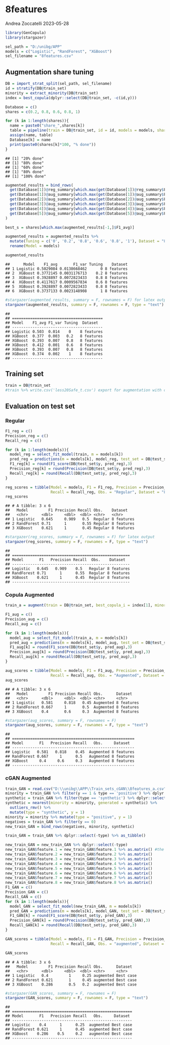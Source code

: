 8features
================
Andrea Zoccatelli
2023-05-28

``` r
library(GenCopula)
library(stargazer)
```

``` r
sel_path = "D:/unibg/APP"
models = c("Logistic", "RandForest", "XGBoost")
sel_filename = "8features.csv"
```

## Augmentation share tuning

``` r
DB = import_strat_split(sel_path, sel_filename)
id = stratify(DB@train_set)
minority = extract_minority(DB@train_set)
index = best_copula(dplyr::select(DB@train_set, -c(id,y)))

Database = c()
shares = c(0.2, 0.8, 0.6, 0.8, 1)

for (k in 1:length(shares)){
  name = paste0("share_",shares[k])
  table = pipeline(train = DB@train_set, id = id, models = models, share = k, best_copula_i = index[1], outliers_r = 1, nearest = 1)
  assign(name, table)
  Database[k] = name
  print(paste0(shares[k]*100, "% done"))
}
```

    ## [1] "20% done"
    ## [1] "80% done"
    ## [1] "60% done"
    ## [1] "80% done"
    ## [1] "100% done"

``` r
augmented_results = bind_rows(
  get(Database[1])@reg_summary[which.max(get(Database[1])@reg_summary$F1_avg),],
  get(Database[1])@aug_summary[which.max(get(Database[1])@aug_summary$F1_avg),],
  get(Database[2])@aug_summary[which.max(get(Database[2])@aug_summary$F1_avg),],
  get(Database[3])@aug_summary[which.max(get(Database[3])@aug_summary$F1_avg),],
  get(Database[4])@aug_summary[which.max(get(Database[4])@aug_summary$F1_avg),],
  get(Database[5])@aug_summary[which.max(get(Database[5])@aug_summary$F1_avg),]
)

best_s = shares[which.max(augmented_results[-1,]$F1_avg)]

augmented_results = augmented_results %>%
  mutate(Tuning = c('0', '0.2', '0.8', '0.6', '0.8', '1'), Dataset = "8 features") %>%
  rename(Model = models)

augmented_results
```

    ##      Model    F1_avg       F1_var Tuning    Dataset
    ## 1 Logistic 0.5029084 0.0138668462      0 8 features
    ## 2  XGBoost 0.3772145 0.0031176713    0.2 8 features
    ## 3  XGBoost 0.3928897 0.0072823433    0.8 8 features
    ## 4  XGBoost 0.4117617 0.0009567834    0.6 8 features
    ## 5  XGBoost 0.3928897 0.0072823433    0.8 8 features
    ## 6  XGBoost 0.3737133 0.0023148908      1 8 features

``` r
#stargazer(augmented_results, summary = F, rownames = F) for latex output
stargazer(augmented_results, summary = F, rownames = F, type = "text")
```

    ## 
    ## ========================================
    ## Model    F1_avg F1_var Tuning  Dataset  
    ## ----------------------------------------
    ## Logistic 0.503  0.014    0    8 features
    ## XGBoost  0.377  0.003   0.2   8 features
    ## XGBoost  0.393  0.007   0.8   8 features
    ## XGBoost  0.412  0.001   0.6   8 features
    ## XGBoost  0.393  0.007   0.8   8 features
    ## XGBoost  0.374  0.002    1    8 features
    ## ----------------------------------------

## Training set

``` r
train = DB@train_set
#train %>% write.csv('less20Safe_t.csv') export for augmentation with cGAN
```

## Evaluation on test set

### Regular

``` r
F1_reg = c()
Precision_reg = c()
Recall_reg = c()

for (k in 1:length(models)){
  model_reg = select_fit_model(train, m = models[k])
  pred_reg = predictions(m = models[k], model_reg, test_set = DB@test_set)
  F1_reg[k] = round(F1_score(DB@test_set$y, pred_reg),3)
  Precision_reg[k] = round(Precision(DB@test_set$y, pred_reg),3)
  Recall_reg[k] = round(Recall(DB@test_set$y, pred_reg),3)
}

reg_scores = tibble(Model = models, F1 = F1_reg, Precision = Precision_reg,
                    Recall = Recall_reg, Obs. = "Regular", Dataset = "8 features")
reg_scores
```

    ## # A tibble: 3 x 6
    ##   Model         F1 Precision Recall Obs.    Dataset   
    ##   <chr>      <dbl>     <dbl>  <dbl> <chr>   <chr>     
    ## 1 Logistic   0.645     0.909   0.5  Regular 8 features
    ## 2 RandForest 0.71      1       0.55 Regular 8 features
    ## 3 XGBoost    0.621     1       0.45 Regular 8 features

``` r
#stargazer(reg_scores, summary = F, rownames = F) for latex output
stargazer(reg_scores, summary = F, rownames = F, type = "text")
```

    ## 
    ## ====================================================
    ## Model       F1   Precision Recall  Obs.    Dataset  
    ## ----------------------------------------------------
    ## Logistic   0.645   0.909    0.5   Regular 8 features
    ## RandForest 0.71      1      0.55  Regular 8 features
    ## XGBoost    0.621     1      0.45  Regular 8 features
    ## ----------------------------------------------------

### Copula Augmented

``` r
train_a = augment(train = DB@train_set, best_copula_i = index[1], minority = minority, share = best_s, outliers_r = 1, nearest = 1)

F1_aug = c()
Precision_aug = c()
Recall_aug = c()

for (k in 1:length(models)){
  model_aug = select_fit_model(train_a, m = models[k])
  pred_aug = predictions(m = models[k], model_aug, test_set = DB@test_set)
  F1_aug[k] = round(F1_score(DB@test_set$y, pred_aug),3)
  Precision_aug[k] = round(Precision(DB@test_set$y, pred_aug),3)
  Recall_aug[k] = round(Recall(DB@test_set$y, pred_aug),3)
}

aug_scores = tibble(Model = models, F1 = F1_aug, Precision = Precision_aug,
                    Recall = Recall_aug, Obs. = "Augmented", Dataset = "8 features")
aug_scores
```

    ## # A tibble: 3 x 6
    ##   Model         F1 Precision Recall Obs.      Dataset   
    ##   <chr>      <dbl>     <dbl>  <dbl> <chr>     <chr>     
    ## 1 Logistic   0.581     0.818   0.45 Augmented 8 features
    ## 2 RandForest 0.667     1       0.5  Augmented 8 features
    ## 3 XGBoost    0.4       0.6     0.3  Augmented 8 features

``` r
#stargazer(aug_scores, summary = F, rownames = F)
stargazer(aug_scores, summary = F, rownames = F, type = "text")
```

    ## 
    ## ======================================================
    ## Model       F1   Precision Recall   Obs.     Dataset  
    ## ------------------------------------------------------
    ## Logistic   0.581   0.818    0.45  Augmented 8 features
    ## RandForest 0.667     1      0.5   Augmented 8 features
    ## XGBoost     0.4     0.6     0.3   Augmented 8 features
    ## ------------------------------------------------------

### cGAN Augmented

``` r
train_GAN = read.csv("D:\\unibg\\APP\\Train_sets_cGAN\\8features_a.csv")
minority = train_GAN %>% filter(y == 1 & type == 'positive') %>% dplyr::select(-c(y,id,type))
synthetic = train_GAN %>% filter(type == 'synthetic') %>% dplyr::select(-c(y,id,type))
synthetic = nearest(minority = minority, generated = synthetic) %>%
  outliers_rmv() %>%
  mutate(type = "synthetic", y = 1)
minority = minority %>% mutate(type = "positive", y = 1)
negatives = train_GAN %>% filter(y == 0)
new_train_GAN = bind_rows(negatives, minority, synthetic)

train_GAN = train_GAN %>% dplyr::select(-type) %>% as_tibble()

new_train_GAN = new_train_GAN %>% dplyr::select(-type)
new_train_GAN$feature.1 = new_train_GAN$feature.1 %>% as.matrix() #the columns of test set are matrices, due to scale function
new_train_GAN$feature.2 = new_train_GAN$feature.2 %>% as.matrix()
new_train_GAN$feature.3 = new_train_GAN$feature.3 %>% as.matrix()
new_train_GAN$feature.4 = new_train_GAN$feature.4 %>% as.matrix()
new_train_GAN$feature.5 = new_train_GAN$feature.5 %>% as.matrix()
new_train_GAN$feature.6 = new_train_GAN$feature.6 %>% as.matrix()
new_train_GAN$feature.7 = new_train_GAN$feature.7 %>% as.matrix()
new_train_GAN$feature.8 = new_train_GAN$feature.8 %>% as.matrix()
F1_GAN = c()
Precision_GAN = c()
Recall_GAN = c()
for (k in 1:length(models)){
  model_GAN = select_fit_model(new_train_GAN, m = models[k])
  pred_GAN = predictions(m = models[k], model_GAN, test_set = DB@test_set)
  F1_GAN[k] = round(F1_score(DB@test_set$y, pred_GAN),3)
  Precision_GAN[k] = round(Precision(DB@test_set$y, pred_GAN),3)
  Recall_GAN[k] = round(Recall(DB@test_set$y, pred_GAN),3)
}

GAN_scores = tibble(Model = models, F1 = F1_GAN, Precision = Precision_GAN,
                    Recall = Recall_GAN, Obs. = "augmented", Dataset = "Best case")

GAN_scores
```

    ## # A tibble: 3 x 6
    ##   Model         F1 Precision Recall Obs.      Dataset  
    ##   <chr>      <dbl>     <dbl>  <dbl> <chr>     <chr>    
    ## 1 Logistic   0.4         1     0.25 augmented Best case
    ## 2 RandForest 0.621       1     0.45 augmented Best case
    ## 3 XGBoost    0.286       0.5   0.2  augmented Best case

``` r
#stargazer(GAN_scores, summary = F, rownames = F)
stargazer(GAN_scores, summary = F, rownames = F, type = "text")
```

    ## 
    ## =====================================================
    ## Model       F1   Precision Recall   Obs.     Dataset 
    ## -----------------------------------------------------
    ## Logistic    0.4      1      0.25  augmented Best case
    ## RandForest 0.621     1      0.45  augmented Best case
    ## XGBoost    0.286    0.5     0.2   augmented Best case
    ## -----------------------------------------------------

